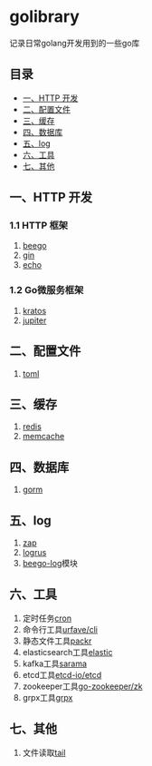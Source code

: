 # golibrary

记录日常golang开发用到的一些go库

## 目录

- [一、HTTP 开发](#一HTTP-开发)
- [二、配置文件](#二配置文件)
- [三、缓存](#三缓存)
- [四、数据库](#三数据库)
- [五、log](#四log)
- [六、工具](#五工具)
- [七、其他](#六其他)

## 一、HTTP 开发

### 1.1 HTTP 框架

1. [beego](https://beego.me/)
2. [gin](https://github.com/gin-gonic/gin)
3. [echo](https://github.com/labstack/echo)

### 1.2 Go微服务框架

1. [kratos](https://github.com/go-kratos/kratos)
1. [jupiter](https://github.com/douyu/jupiter)

## 二、配置文件

1. [toml](https://github.com/BurntSushi/toml)

## 三、缓存

1. [redis](https://github.com/gomodule/redigo/redis)
2. [memcache](https://github.com/bradfitz/gomemcache)

## 四、数据库

1. [gorm](https://github.com/jinzhu/gorm)

## 五、log

1. [zap](https://github.com/uber-go/zap)
2. [logrus](https://github.com/sirupsen/logrus)
3. [beego-log](https://github.com/astaxie/beego/tree/develop/logs)模块

## 六、工具

1. 定时任务[cron](https://github.com/robfig/cron)
2. 命令行工具[urfave/cli](https://github.com/urfave/cli/v2)
3. 静态文件工具[packr](github.com/gobuffalo/packr)
4. elasticsearch工具[elastic](https://github.com/olivere/elastic)
5. kafka工具[sarama](https://github.com/Shopify/sarama)
6. etcd工具[etcd-io/etcd](https://github.com/etcd-io/etcd)
7. zookeeper工具[go-zookeeper/zk](https://github.com/go-zookeeper/zk)
8. grpx工具[grpx](https://github.com/grpc/grpc-go)

## 七、其他

1. 文件读取[tail](https://github.com/hpcloud/tail)
